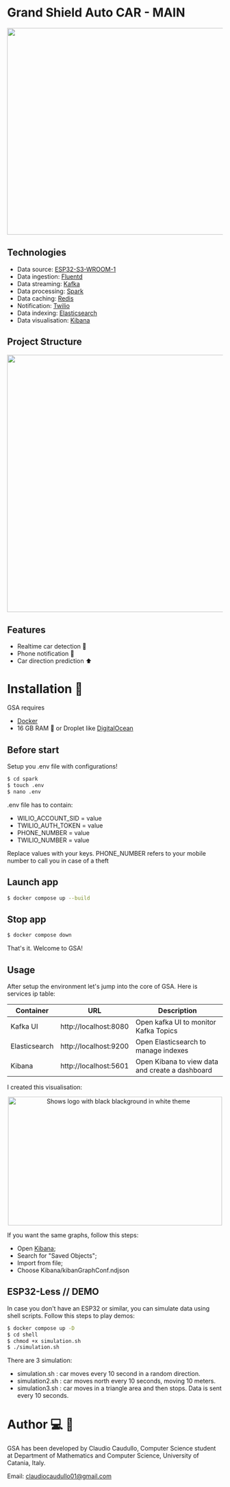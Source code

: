 # Grand Shield Auto CAR - MAIN

<p align="center">
 <img width="860" height="482" src="https://i.postimg.cc/9F6hcmbc/logo.png">
</p>
  
## Technologies
- Data source: [ESP32-S3-WROOM-1](https://www.espressif.com/sites/default/files/documentation/esp32-s3-wroom-1_wroom-1u_datasheet_en.pdf)
- Data ingestion: [Fluentd](https://www.fluentd.org/architecture)
- Data streaming: [Kafka](https://www.confluent.io/what-is-apache-kafka "Apache Kafka")
- Data processing: [Spark](https://spark.apache.org/streaming/ "Spark Streaming")
- Data caching: [Redis](https://redis.io)
- Notification: [Twilio](https://www.twilio.com/en-us/company)
- Data indexing: [Elasticsearch](https://www.elastic.co/what-is/elasticsearch "ElasticSearch")
- Data visualisation: [Kibana](https://www.elastic.co/what-is/kibana "Kibana")
  
## Project Structure
<p align="center">
    <img width="1200" height="600" src="https://i.postimg.cc/vB5s1pZp/Screenshot-2024-06-13-at-15-56-00.png">
</p>

## Features
- Realtime car detection 📍
- Phone notification 📲
- Car direction prediction ⬆️

# Installation 🔧
GSA requires 
- [Docker](https://www.docker.com/) 
- 16 GB RAM 😬 or Droplet like [DigitalOcean](https://www.digitalocean.com/products/droplets)

## Before start
Setup you .env file with configurations!
``` sh
$ cd spark
$ touch .env
$ nano .env   
```

.env file has to contain:
- WILIO_ACCOUNT_SID = value
- TWILIO_AUTH_TOKEN = value
- PHONE_NUMBER = value
- TWILIO_NUMBER = value

Replace values with your keys. PHONE_NUMBER refers to your mobile number to call you in case of a theft 

## Launch app

``` sh
$ docker compose up --build   
```

## Stop app
``` sh
$ docker compose down 
```
That's it.
Welcome to GSA!

## Usage

After setup the environment let's jump into the core of GSA. Here is services ip table:

| Container     | URL                                        | Description                                     |
| ------------- | ------------------------------------------ | ----------------------------------------------- |
| Kafka UI      | http://localhost:8080                      | Open kafka UI to monitor Kafka Topics           |
| Elasticsearch | http://localhost:9200                      | Open Elasticsearch to manage indexes            |
| Kibana        | http://localhost:5601                      | Open Kibana to view data and create a dashboard |

I created this visualisation: 
<p align="center">
<picture>
 <source width="500" height="300" media="(prefers-color-scheme: dark)"  srcset="https://i.postimg.cc/Hsm5BYvr/Screenshot-2024-06-13-at-16-32-34.png">
 <img width="500" height="300" alt="Shows logo with black blackground in white theme" src="https://i.postimg.cc/Hsm5BYvr/Screenshot-2024-06-13-at-16-32-34.png">
</picture>
</p>

If you want the same graphs, follow this steps:

- Open [Kibana](localhost:5601);
- Search for "Saved Objects";
- Import from file;
- Choose Kibana/kibanGraphConf.ndjson


## ESP32-Less // DEMO
In case you don't have an ESP32 or similar, you can simulate data using shell scripts. Follow this steps to play demos:

``` sh
$ docker compose up -D
$ cd shell
$ chmod +x simulation.sh
$ ./simulation.sh
```

There are 3 simulation:

- simulation.sh : car moves every 10 second in a random direction.
- simulation2.sh : car moves north every 10 seconds, moving 10 meters.
- simulation3.sh : car moves in a triangle area and then stops. Data is sent every 10 seconds.

# Author 💻 👦
GSA has been developed by Claudio Caudullo, Computer Science student at Department of Mathematics and Computer Science, University of Catania, Italy. 

Email: claudiocaudullo01@gmail.com
